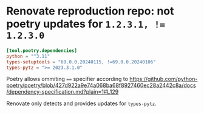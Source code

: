 # Renovate reproduction repo: not poetry updates for `1.2.3.1, != 1.2.3.0`

```toml
[tool.poetry.dependencies]
python = "^3.11"
types-setuptools = "69.0.0.20240115, !=69.0.0.20240106"
types-pytz = ">= 2023.3.1.0"
```

Poetry allows ommiting `==` specifier according to
https://github.com/python-poetry/poetry/blob/427d922a9e74a068ba68f8927460ec28a2442c8a/docs/dependency-specification.md?plain=1#L129

Renovate only detects and provides updates for `types-pytz`.
